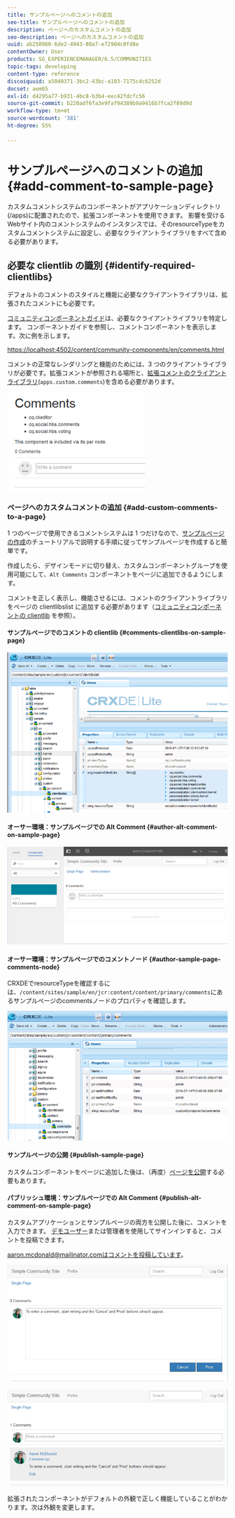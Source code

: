 ```yaml
---
title: サンプルページへのコメントの追加
seo-title: サンプルページへのコメントの追加
description: ページへのカスタムコメントの追加
seo-description: ページへのカスタムコメントの追加
uuid: ab258960-6de2-4943-80a7-e72904c0fd8e
contentOwner: User
products: SG_EXPERIENCEMANAGER/6.5/COMMUNITIES
topic-tags: developing
content-type: reference
discoiquuid: a5040371-3bc2-43bc-a103-7175c4c6252d
docset: aem65
exl-id: d4295a77-b931-4bc8-b3b4-eec42fdcfc56
source-git-commit: b220adf6fa3e9faf94389b9a9416b7fca2f89d9d
workflow-type: tm+mt
source-wordcount: '381'
ht-degree: 55%

---
```


# サンプルページへのコメントの追加   {#add-comment-to-sample-page}

カスタムコメントシステムのコンポーネントがアプリケーションディレクトリ(/apps)に配置されたので、拡張コンポーネントを使用できます。 影響を受けるWebサイト内のコメントシステムのインスタンスでは、そのresourceTypeをカスタムコメントシステムに設定し、必要なクライアントライブラリをすべて含める必要があります。

## 必要な clientlib の識別 {#identify-required-clientlibs}

デフォルトのコメントのスタイルと機能に必要なクライアントライブラリは、拡張されたコメントにも必要です。

[コミュニティコンポーネントガイド](/help/communities/components-guide.md)は、必要なクライアントライブラリを特定します。 コンポーネントガイドを参照し、コメントコンポーネントを表示します。次に例を示します。

[https://localhost:4502/content/community-components/en/comments.html](https://localhost:4502/content/community-components/en/comments.html)

コメントの正常なレンダリングと機能のためには、3 つのクライアントライブラリが必要です。拡張コメントが参照される場所と、[拡張コメントのクライアントライブラリ](/help/communities/extend-create-components.md#create-a-client-library-folder)(`apps.custom.comments`)を含める必要があります。

![comments-component1](assets/comments-component1.png)

### ページへのカスタムコメントの追加 {#add-custom-comments-to-a-page}

1 つのページで使用できるコメントシステムは 1 つだけなので、[サンプルページの作成](/help/communities/create-sample-page.md)のチュートリアルで説明する手順に従ってサンプルページを作成すると簡単です。

作成したら、デザインモードに切り替え、カスタムコンポーネントグループを使用可能にして、`Alt Comments` コンポーネントをページに追加できるようにします。

コメントを正しく表示し、機能させるには、コメントのクライアントライブラリをページの clientlibslist に追加する必要があります（[コミュニティコンポーネントの clientlib](/help/communities/clientlibs.md) を参照）。

#### サンプルページでのコメントの clientlib  {#comments-clientlibs-on-sample-page}

![comments-clientlibs-crxde](assets/comments-clientlibs-crxde.png)

#### オーサー環境：サンプルページでの Alt Comment {#author-alt-comment-on-sample-page}

![alt-comment](assets/alt-comment.png)

#### オーサー環境：サンプルページでのコメントノード {#author-sample-page-comments-node}

CRXDEでresourceTypeを確認するには、`/content/sites/sample/en/jcr:content/content/primary/comments`にあるサンプルページのcommentsノードのプロパティを確認します。

![verify-comment-crxde](assets/verify-comment-crxde.png)

#### サンプルページの公開 {#publish-sample-page}

カスタムコンポーネントをページに追加した後は、（再度）[ページを公開](/help/communities/sites-console.md#publishing-the-site)する必要もあります。

#### パブリッシュ環境：サンプルページでの Alt Comment {#publish-alt-comment-on-sample-page}

カスタムアプリケーションとサンプルページの両方を公開した後に、コメントを入力できます。 [デモユーザー](/help/communities/tutorials.md#demo-users)または管理者を使用してサインインすると、コメントを投稿できます。

aaron.mcdonald@mailinator.comはコメントを投稿しています。

![publish-alt-comment](assets/publish-alt-comment.png)

![publish-alt-comment1](assets/publish-alt-comment1.png)

拡張されたコンポーネントがデフォルトの外観で正しく機能していることがわかります。次は外観を変更します。
